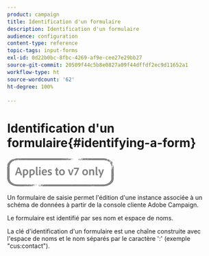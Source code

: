 ```yaml
---
product: campaign
title: Identification d'un formulaire
description: Identification d'un formulaire
audience: configuration
content-type: reference
topic-tags: input-forms
exl-id: 0d22b0bc-8fbc-4269-af9e-cee27e29bb27
source-git-commit: 20509f44c5b8e0827a09f44dffdf2ec9d11652a1
workflow-type: ht
source-wordcount: '62'
ht-degree: 100%

---
```


# Identification d&#39;un formulaire{#identifying-a-form}

![](../../assets/v7-only.svg)

Un formulaire de saisie permet l&#39;édition d&#39;une instance associée à un schéma de données à partir de la console cliente Adobe Campaign.

Le formulaire est identifié par ses nom et espace de noms.

La clé d&#39;identification d&#39;un formulaire est une chaîne construite avec l&#39;espace de noms et le nom séparés par le caractère &#39;:&#39; (exemple &quot;cus:contact&quot;).
